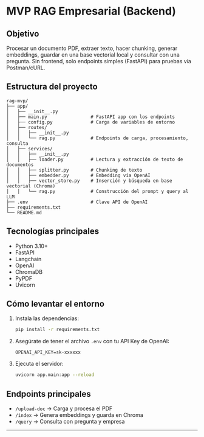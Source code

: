 # MVP RAG Empresarial (Backend)

## Objetivo
Procesar un documento PDF, extraer texto, hacer chunking, generar embeddings, guardar en una base vectorial local y consultar con una pregunta. Sin frontend, solo endpoints simples (FastAPI) para pruebas vía Postman/cURL.

## Estructura del proyecto

```
rag-mvp/
├── app/
│   ├── __init__.py
│   ├── main.py                # FastAPI app con los endpoints
│   ├── config.py              # Carga de variables de entorno
│   ├── routes/
│   │   ├── __init__.py
│   │   └── rag.py             # Endpoints de carga, procesamiento, consulta
│   ├── services/
│   │   ├── __init__.py
│   │   ├── loader.py          # Lectura y extracción de texto de documentos
│   │   ├── splitter.py        # Chunking de texto
│   │   ├── embedder.py        # Embedding vía OpenAI
│   │   ├── vector_store.py    # Inserción y búsqueda en base vectorial (Chroma)
│   │   └── rag.py             # Construcción del prompt y query al LLM
├── .env                       # Clave API de OpenAI
├── requirements.txt
└── README.md
```

## Tecnologías principales
- Python 3.10+
- FastAPI
- Langchain
- OpenAI
- ChromaDB
- PyPDF
- Uvicorn

## Cómo levantar el entorno

1. Instala las dependencias:
   ```bash
   pip install -r requirements.txt
   ```
2. Asegúrate de tener el archivo `.env` con tu API Key de OpenAI:
   ```env
   OPENAI_API_KEY=sk-xxxxxx
   ```
3. Ejecuta el servidor:
   ```bash
   uvicorn app.main:app --reload
   ```

## Endpoints principales
- `/upload-doc` → Carga y procesa el PDF
- `/index` → Genera embeddings y guarda en Chroma
- `/query` → Consulta con pregunta y empresa

--- 